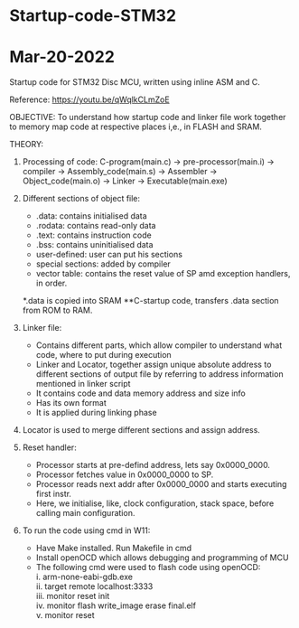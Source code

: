 # Startup-code-STM32
# Mar-20-2022
Startup code for STM32 Disc MCU, written using inline ASM and C.

Reference: https://youtu.be/qWqlkCLmZoE

OBJECTIVE: To understand how startup code and linker file work together to memory map code at respective places i,e., in FLASH and SRAM.

THEORY:

1. Processing of code:
C-program(main.c) -> pre-processor(main.i) -> compiler -> Assembly_code(main.s) -> Assembler -> Object_code(main.o) -> Linker -> Executable(main.exe)

2. Different sections of object file:
    - .data: contains initialised data
    - .rodata: contains read-only data
    - .text: contains instruction code
    - .bss: contains uninitialised data
    - user-defined: user can put his sections
    - special sections: added by compiler
    - vector table: contains the reset value of SP amd exception handlers, in order.

   *.data is copied into SRAM
   **C-startup code, transfers .data section from ROM to RAM.

3. Linker file:
    - Contains different parts, which allow compiler to understand what code, where to put during execution
    - Linker and Locator, together assign unique absolute address to different sections of output file by referring to address information mentioned in linker script
    - It contains code and data memory address and size info
    - Has its own format
    - It is applied during linking phase

4. Locator is used to merge different sections and assign address.

5. Reset handler:
    - Processor starts at pre-defind address, lets say 0x0000_0000.
    - Processor fetches value in 0x0000_0000 to SP.
    - Processor reads next addr after 0x0000_0000 and starts executing first instr.
    - Here, we initialise, like, clock configuration, stack space, before calling main configuration.

6. To run the code using cmd in W11:
    - Have Make installed. Run Makefile in cmd
    - Install openOCD which allows debugging and programming of MCU
    - The following cmd were used to flash code using openOCD:  
        i. arm-none-eabi-gdb.exe      
        ii. target remote localhost:3333      
        iii. monitor reset init      
        iv. monitor flash write_image erase final.elf      
        v. monitor reset

